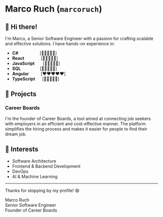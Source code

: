 # Marco Ruch (`marcoruch`)

## 👋 Hi there!

I'm Marco, a Senior Software Engineer with a passion for crafting scalable and effective solutions. I have hands-on experience in:

- **C#**&nbsp;&nbsp;&nbsp;&nbsp;&nbsp;&nbsp;&nbsp;&nbsp;&nbsp;&nbsp;&nbsp;&nbsp;&nbsp;&nbsp;&nbsp;&nbsp;&nbsp;&nbsp;[💚💚💚💚💚]
- **React**&nbsp;&nbsp;&nbsp;&nbsp;&nbsp;&nbsp;&nbsp;&nbsp;&nbsp;&nbsp;&nbsp;&nbsp;&nbsp;&nbsp;[💙💙💙🖤🖤]
- **JavaScript**&nbsp;&nbsp;&nbsp;&nbsp;&nbsp;&nbsp;&nbsp;[💛💛💛💛🖤]
- **SQL**&nbsp;&nbsp;&nbsp;&nbsp;&nbsp;&nbsp;&nbsp;&nbsp;&nbsp;&nbsp;&nbsp;&nbsp;&nbsp;&nbsp;&nbsp;&nbsp;[💜💜💜💜🖤]
- **Angular**&nbsp;&nbsp;&nbsp;&nbsp;&nbsp;&nbsp;&nbsp;&nbsp;&nbsp;&nbsp;[❤️❤️❤️❤️❤️]
- **TypeScript**&nbsp;&nbsp;&nbsp;&nbsp;&nbsp;&nbsp;[🤍🤍🤍🤍🤍]


## 🚀 Projects

### **Career Boards**
I'm the founder of Career Boards, a tool aimed at connecting job seekers with employers in an efficient and cost-effective manner. The platform simplifies the hiring process and makes it easier for people to find their dream job.

## 🌱 Interests

- Software Architecture
- Frontend & Backend Development
- DevOps
- AI & Machine Learning

---

Thanks for stopping by my profile! 😄

Marco Ruch  
Senior Software Engineer  
Founder of Career Boards
